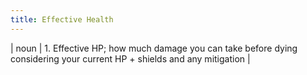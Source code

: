 ```yaml
---
title: Effective Health
---
```

| noun | 1.  	Effective HP; how much damage you can take before dying considering your current HP + shields and any mitigation	|